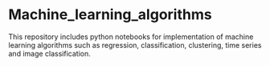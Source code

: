 # Machine_learning_algorithms
This repository includes python notebooks for implementation of machine learning algorithms such as regression, classification, clustering, time series and image classification.
